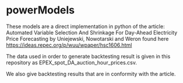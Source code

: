 # powerModels

These models are a direct implementation in python of the article:
Automated Variable Selection And Shrinkage For Day-Ahead Electricity Price Forecasting by Uniejewski, Nowotarski and Weron
found here https://ideas.repec.org/p/wuu/wpaper/hsc1606.html

The data used in order to generate backtesting result is given in this repository as EPEX_spot_DA_auction_hour_prices.csv.

We also give backtesting results that are in conformity with the article.
